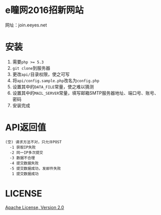# e瞳网2016招新网站
网址：join.eeyes.net

# 安装
1. 需要`php >= 5.3`
2. `git clone`到服务器
3. 更改`api/`目录权限，使之可写
4. 将`api/config.sample.php`改名为`config.php`
5. 设置其中的`DATA_FILE`常量，使之难以猜测
6. 设置其中的`MAIL_SERVER`常量，填写邮箱SMTP服务器地址、端口号、账号、密码
7. 安装完成

# API返回值
    (空) 请求方法不对，只允许POST
      -1 获取IP失败
      -2 同一IP多次提交
      -3 数据不合理
      -4 提交数据失败
      -5 提交数据成功，发邮件失败
       1 提交数据成功

# LICENSE
[Apache License, Version 2.0](http://www.apache.org/licenses/LICENSE-2.0)
